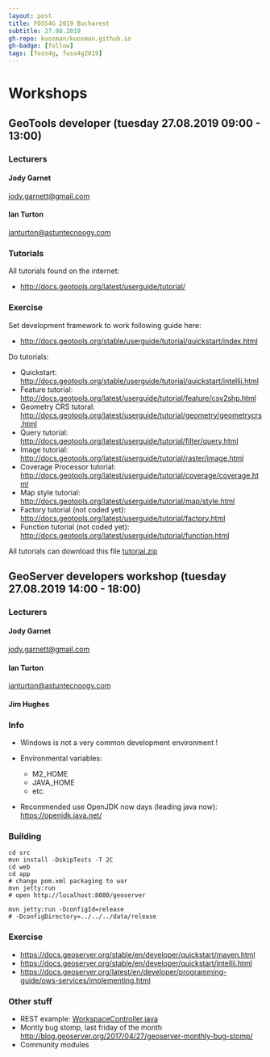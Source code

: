 ```yaml
---
layout: post
title: FOSS4G 2019 Bucharest
subtitle: 27.08.2019
gh-repo: kuosman/kuosman.github.io
gh-badge: [follow]
tags: [foss4g, foss4g2019]
---
```


# Workshops

## GeoTools developer (tuesday 27.08.2019 09:00 - 13:00)

### Lecturers

#### Jody Garnet

jody.garnett@gmail.com

#### Ian Turton

ianturton@astuntecnoogy.com

### Tutorials

All tutorials found on the internet:
* <http://docs.geotools.org/latest/userguide/tutorial/>

### Exercise

Set development framework to work following guide here:
* <http://docs.geotools.org/stable/userguide/tutorial/quickstart/index.html>

Do tutorials:
* Quickstart: <http://docs.geotools.org/stable/userguide/tutorial/quickstart/intellij.html>
* Feature tutorial: <http://docs.geotools.org/latest/userguide/tutorial/feature/csv2shp.html>
* Geometry CRS   tutoral: <http://docs.geotools.org/latest/userguide/tutorial/geometry/geometrycrs.html>
* Query tutorial: <http://docs.geotools.org/latest/userguide/tutorial/filter/query.html>
* Image tutorial: <http://docs.geotools.org/latest/userguide/tutorial/raster/image.html>
* Coverage Processor tutorial: <http://docs.geotools.org/latest/userguide/tutorial/coverage/coverage.html>
* Map style tutorial: <http://docs.geotools.org/latest/userguide/tutorial/map/style.html>
* Factory tutorial (not coded yet): <http://docs.geotools.org/latest/userguide/tutorial/factory.html>
* Function tutorial (not coded yet): <http://docs.geotools.org/latest/userguide/tutorial/function.html>

All tutorials can download this file [tutorial.zip](files/tutorial.zip)


## GeoServer developers workshop (tuesday 27.08.2019 14:00 - 18:00)

### Lecturers

#### Jody Garnet

jody.garnett@gmail.com

#### Ian Turton

ianturton@astuntecnoogy.com

#### Jim Hughes

### Info

* Windows is not a very common development environment !
* Environmental variables:
    * M2_HOME
    * JAVA_HOME
    * etc.

* Recommended use OpenJDK now days (leading java now): <https://openjdk.java.net/>

### Building

```
cd src
mvn install -DskipTests -T 2C
cd web
cd app
# change pom.xml packaging to war
mvn jetty:run
# open http://localhost:8080/geoserver

mvn jetty:run -DconfigId=release
# -DconfigDirectory=../../../data/release
```

### Exercise

* <https://docs.geoserver.org/stable/en/developer/quickstart/maven.html>
* <https://docs.geoserver.org/stable/en/developer/quickstart/intellij.html>
* <https://docs.geoserver.org/latest/en/developer/programming-guide/ows-services/implementing.html>

### Other stuff

* REST example: [WorkspaceController.java](https://github.com/geoserver/geoserver/blob/master/src/restconfig/src/main/java/org/geoserver/rest/catalog/WorkspaceController.java)
* Montly bug stomp, last friday of the month <http://blog.geoserver.org/2017/04/27/geoserver-monthly-bug-stomp/>
* Community modules